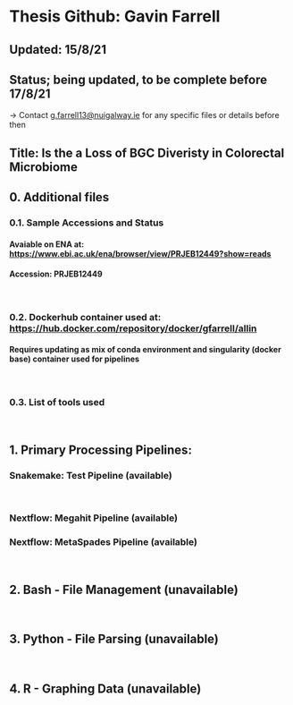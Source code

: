 # Thesis Github: Gavin Farrell
## Updated: 15/8/21 
## Status; being updated, to be complete before 17/8/21
-> Contact g.farrell13@nuigalway.ie for any specific files or details before then


## Title: Is the a Loss of BGC Diveristy in Colorectal Microbiome

## 0. Additional files
### 0.1. Sample Accessions and Status
#### Avaiable on ENA at: https://www.ebi.ac.uk/ena/browser/view/PRJEB12449?show=reads
#### Accession: PRJEB12449
<br />

### 0.2. Dockerhub container used at: https://hub.docker.com/repository/docker/gfarrell/allin
#### Requires updating as mix of conda environment and singularity (docker base) container used for pipelines
<br />

### 0.3. List of tools used
<br />

## 1. Primary Processing Pipelines:
### Snakemake: Test Pipeline (available)
<br />

### Nextflow: Megahit Pipeline (available)
### Nextflow: MetaSpades Pipeline (available)
<br />

## 2. Bash - File Management (unavailable)
<br />

## 3. Python - File Parsing (unavailable)
<br />

## 4. R - Graphing Data (unavailable)






